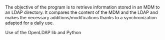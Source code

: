 The objective of the program is to retrieve information stored in an MDM to an LDAP directory.
It compares the content of the MDM and the LDAP and makes the necessary additions/modifications thanks to a synchronization adapted for a daily use.

Use of the OpenLDAP lib and Python

